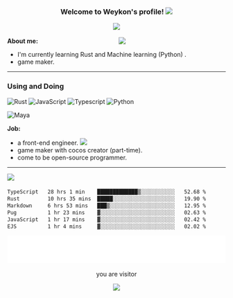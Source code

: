 <!-- https://readme-typing-svg.herokuapp.com/demo/ -->

<h3 align=center>
  Welcome to Weykon's profile!  
  <img src="https://media.giphy.com/media/hvRJCLFzcasrR4ia7z/giphy.gif" width="28">
</h3>

<p align="center">
  <a herf="https://git.io/typing-svg"><img src="https://readme-typing-svg.herokuapp.com?font=Shadows+Into+Light&size=30&height=250px&width=500px&pause=500&color=15C800&background=000000&center=true&vCenter=true&lines=i+love+the+code+world+!"></a>
</p>

<img align="right" width="49%" src="https://github-readme-stats.vercel.app/api?username=weykon&theme=solarized-light&show_icons=true&count_private=true&include_all_commits=true">

**About me:**
+ I'm currently learning Rust and Machine learning (Python) .
+ game maker.
---

### Using and Doing

![Rust](http://img.shields.io/badge/-Rust-D2B48?style=flat-square&logo=Rust&logoColor=000000)
![JavaScript](https://img.shields.io/badge/-JavaScript-%23F7DF1C?style=flat-square&logo=javascript&logoColor=ffff4a&color=d1b01f)
![Typescript](http://img.shields.io/badge/-Typescript-ff69b4?style=flat-square&logo=Typescript&logoColor=white)
![Python](http://img.shields.io/badge/-Python-purple?style=flat-square&logo=Python&logoColor=pink)  

![Maya](http://img.shields.io/badge/-Maya-48A0A3?style=flat-square&logo=Maya&logoColor=5AAEAF)


**Job:**
- a front-end engineer. ![](https://img.shields.io/badge/%20-React-blue)
- game maker with cocos creator (part-time).
- come to be open-source programmer.

--- 

<img src="https://github-readme-stats.vercel.app/api/top-langs/?username=weykon&layout=compact">

<!--START_SECTION:waka-->

```text
TypeScript   28 hrs 1 min    █████████████▒░░░░░░░░░░░   52.68 %
Rust         10 hrs 35 mins  █████░░░░░░░░░░░░░░░░░░░░   19.90 %
Markdown     6 hrs 53 mins   ███▒░░░░░░░░░░░░░░░░░░░░░   12.95 %
Pug          1 hr 23 mins    ▓░░░░░░░░░░░░░░░░░░░░░░░░   02.63 %
JavaScript   1 hr 17 mins    ▓░░░░░░░░░░░░░░░░░░░░░░░░   02.42 %
EJS          1 hr 4 mins     ▓░░░░░░░░░░░░░░░░░░░░░░░░   02.02 %
```

<!--END_SECTION:waka-->

![code the day](./metrics.plugin.code.svg)
<div align=center>
  <p> you are visitor </p>
  <img src="https://profile-counter.glitch.me/weykon/count.svg">
</div>
